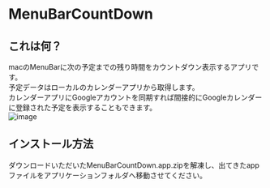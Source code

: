 # MenuBarCountDown

## これは何？
macのMenuBarに次の予定までの残り時間をカウントダウン表示するアプリです。<br>
予定データはローカルのカレンダーアプリから取得します。 <br>
カレンダーアプリにGoogleアカウントを同期すれば間接的にGoogleカレンダーに登録された予定を表示することもできます。 <br>
![image](https://github.com/nishinsoba/MenuBarCountDown/assets/99531646/22391026-b559-4dc4-8e08-ce2499c4e906)


## インストール方法
ダウンロードいただいたMenuBarCountDown.app.zipを解凍し、出てきたappファイルをアプリケーションフォルダへ移動させてください。
